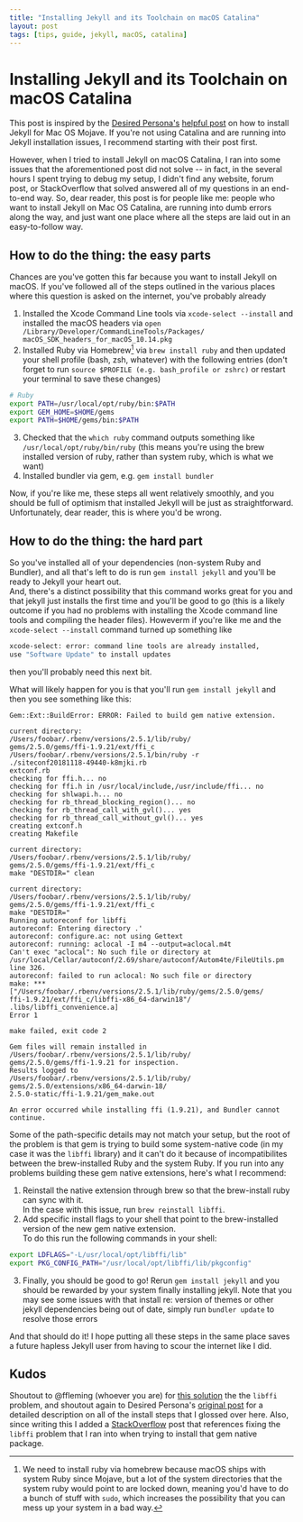 ```yaml
---
title: "Installing Jekyll and its Toolchain on macOS Catalina"
layout: post
tags: [tips, guide, jekyll, macOS, catalina]
---
```


# Installing Jekyll and its Toolchain on macOS Catalina

This post is inspired by the [Desired Persona's](https://desiredpersona.com/) [helpful post](https://desiredpersona.com/install-jekyll-on-macos/) on how to install Jekyll for Mac OS Mojave.  If you're not using Catalina and are running into Jekyll installation issues, I recommend starting with their post first.

However, when I tried to install Jekyll on macOS Catalina, I ran into some issues that the aforementioned post did not solve -- in fact, in the several hours I spent trying to debug my setup, I didn't find any website, forum post, or StackOverflow that solved answered all of my questions in an end-to-end way.  So, dear reader, this post is for people like me: people who want to install Jekyll on Mac OS Catalina, are running into dumb errors along the way, and just want one place where all the steps are laid out in an easy-to-follow way.  

## How to do the thing: the easy parts

Chances are you've gotten this far because you want to install Jekyll on macOS.  If you've followed all of the steps outlined in the various places where this question is asked on the internet, you've probably already

1. Installed the Xcode Command Line tools via `xcode-select --install` and installed
the macOS headers via `open /Library/Developer/CommandLineTools/Packages/
macOS_SDK_headers_for_macOS_10.14.pkg`
2. Installed Ruby via Homebrew[^bignote] via `brew install ruby` and then updated your shell profile
(bash, zsh, whatever) with the following entries (don't forget to run `source $PROFILE (e.g. bash_profile or zshrc)` or restart your terminal to save these changes)

```bash
# Ruby
export PATH=/usr/local/opt/ruby/bin:$PATH
export GEM_HOME=$HOME/gems
export PATH=$HOME/gems/bin:$PATH
```

3. Checked that the `which ruby` command outputs something like `/usr/local/opt/ruby/bin/ruby`
(this means you're using the brew installed version of ruby, rather than system ruby, which is what we want)
4. Installed bundler via gem, e.g. `gem install bundler`

[^bignote]: We need to install ruby via homebrew because macOS ships with system Ruby since Mojave,
            but a lot of the system directories that the system ruby would point to are locked down, meaning
            you'd have to do a bunch of stuff with `sudo`, which increases the possibility that
            you can mess up your system in a bad way.

Now, if you're like me, these steps all went relatively smoothly, and you should be full of optimism that installed Jekyll will be just as straightforward.  Unfortunately, dear reader, this is where you'd be wrong.  

## How to do the thing: the hard part

So you've installed all of your dependencies (non-system Ruby and Bundler), and all that's left to do is run `gem install jekyll` and you'll be ready to Jekyll your heart out.  
And, there's a distinct possibility that this command works great for you and that jekyll just installs the first time and you'll be good to go (this is a likely outcome if you had no problems with installing the Xcode command line tools and compiling the header files).  Howeverm if you're like me and the `xcode-select --install` command turned up something like

```sh
xcode-select: error: command line tools are already installed, 
use "Software Update" to install updates
```

then you'll probably need this next bit.

What will likely happen for you is that you'll run `gem install jekyll` and then you see something like this:

    Gem::Ext::BuildError: ERROR: Failed to build gem native extension.

    current directory:
    /Users/foobar/.rbenv/versions/2.5.1/lib/ruby/
    gems/2.5.0/gems/ffi-1.9.21/ext/ffi_c
    /Users/foobar/.rbenv/versions/2.5.1/bin/ruby -r 
    ./siteconf20181118-49440-k8mjki.rb
    extconf.rb
    checking for ffi.h... no
    checking for ffi.h in /usr/local/include,/usr/include/ffi... no
    checking for shlwapi.h... no
    checking for rb_thread_blocking_region()... no
    checking for rb_thread_call_with_gvl()... yes
    checking for rb_thread_call_without_gvl()... yes
    creating extconf.h
    creating Makefile

    current directory:
    /Users/foobar/.rbenv/versions/2.5.1/lib/ruby/
    gems/2.5.0/gems/ffi-1.9.21/ext/ffi_c
    make "DESTDIR=" clean

    current directory:
    /Users/foobar/.rbenv/versions/2.5.1/lib/ruby/
    gems/2.5.0/gems/ffi-1.9.21/ext/ffi_c
    make "DESTDIR="
    Running autoreconf for libffi
    autoreconf: Entering directory .'
    autoreconf: configure.ac: not using Gettext
    autoreconf: running: aclocal -I m4 --output=aclocal.m4t
    Can't exec "aclocal": No such file or directory at
    /usr/local/Cellar/autoconf/2.69/share/autoconf/Autom4te/FileUtils.pm line 326.
    autoreconf: failed to run aclocal: No such file or directory
    make: ***
    ["/Users/foobar/.rbenv/versions/2.5.1/lib/ruby/gems/2.5.0/gems/
    ffi-1.9.21/ext/ffi_c/libffi-x86_64-darwin18"/
    .libs/libffi_convenience.a]
    Error 1

    make failed, exit code 2

    Gem files will remain installed in
    /Users/foobar/.rbenv/versions/2.5.1/lib/ruby/
    gems/2.5.0/gems/ffi-1.9.21 for inspection.
    Results logged to
    /Users/foobar/.rbenv/versions/2.5.1/lib/ruby/
    gems/2.5.0/extensions/x86_64-darwin-18/
    2.5.0-static/ffi-1.9.21/gem_make.out

    An error occurred while installing ffi (1.9.21), and Bundler cannot continue.

Some of the path-specific details may not match your setup, but the root of the problem is that gem is trying to build some system-native code (in my case it was the `libffi` library) and it can't do it because of incompatibilites between the brew-installed Ruby and the system Ruby.  If you run into any problems building these gem native extensions, here's what I recommend:

1. Reinstall the native extension through brew so that the brew-install ruby can sync with it.  
In the case with this issue, run `brew reinstall libffi`.  
2. Add specific install flags to your shell that point to the brew-installed version of the new gem native extension.  
To do this run the following commands in your shell:

```sh
export LDFLAGS="-L/usr/local/opt/libffi/lib"
export PKG_CONFIG_PATH="/usr/local/opt/libffi/lib/pkgconfig"
```

3. Finally, you should be good to go!  Rerun `gem install jekyll` and you should be
rewarded by your system finally installing jekyll.  Note that you may see some issues with that install
re: version of themes or other jekyll dependencies being out of date, simply run `bundler update` to resolve those errors

And that should do it!  I hope putting all these steps in the same place saves a future hapless Jekyll user from having to scour the internet like I did.

## Kudos

Shoutout to @ffleming (whoever you are) for [this solution](https://www.bountysource.com/issues/65069406-failed-to-build-gem-native-extension-on-macos-high-sierra) the the `libffi` problem, and shoutout again to Desired Persona's [original post](https://desiredpersona.com/install-jekyll-on-macos/) for a detailed description on all of the install steps that I glossed over here.  Also, since writing this I added a [StackOverflow](https://stackoverflow.com/questions/60807971/issues-building-the-libffi-gem-native-extension-when-trying-to-install-jekyll-on/60807981#60807981) post that references fixing the `libffi` problem that I ran into when trying to install that gem native package.
